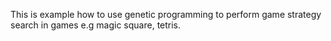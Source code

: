 This is example how to use genetic programming to perform game strategy search in games e.g magic square, tetris.  
